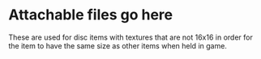 # Attachable files go here

These are used for disc items with textures that are not 16x16 in order for the item to have the same size as other items when held in game.